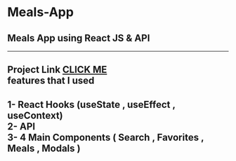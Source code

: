 # Meals-App
## Meals App using React JS & API  <br/>
---
Project Link <a href="https://zippy-hamster-864264.netlify.app/">CLICK ME </a> <br/>
features that I used 
---
1- React Hooks (useState , useEffect , useContext) <br/>
2- API  <br /> 
3- 4 Main Components  ( Search , Favorites , Meals , Modals ) <br />
---
